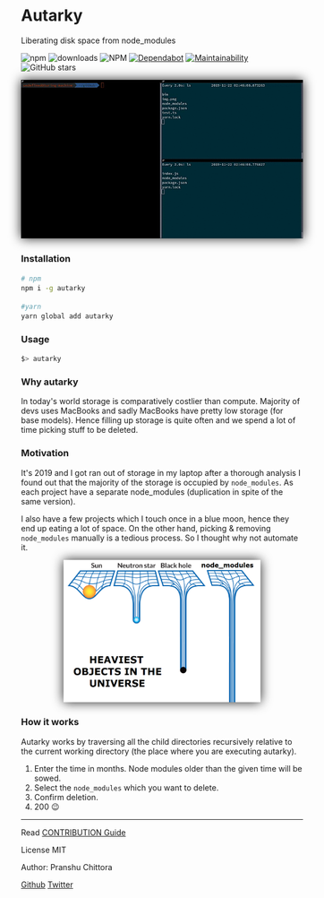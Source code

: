 # Autarky

Liberating disk space from node_modules

![npm](https://img.shields.io/npm/v/autarky)
![downloads](https://img.shields.io/npm/dm/autarky?style=flat)
![NPM](https://img.shields.io/npm/l/autarky)
[![Dependabot](https://badgen.net/badge/Dependabot/enabled/green?icon=dependabot)](https://dependabot.com/)
[![Maintainability](https://api.codeclimate.com/v1/badges/ca50bed68e1c8f074c5f/maintainability)](https://codeclimate.com/github/pranshuchittora/autarky/maintainability)
![GitHub stars](https://img.shields.io/github/stars/pranshuchittora/autarky?style=social)

<div align="center" style="filter: drop-shadow(0px 0px 10px #222);">
<img src='https://raw.githubusercontent.com/pranshuchittora/autarky/master/docs/assets/demo.gif'/>
</div>

### Installation

```bash
# npm
npm i -g autarky

#yarn
yarn global add autarky
```

### Usage

```bash
$> autarky
```

### Why autarky

In today's world storage is comparatively costlier than compute. Majority of devs uses MacBooks and sadly MacBooks have pretty low storage (for base models). Hence filling up storage is quite often and we spend a lot of time picking stuff to be deleted.

### Motivation

It's 2019 and I got ran out of storage in my laptop after a thorough analysis I found out that the majority of the storage is occupied by `node_modules`. As each project have a separate node_modules (duplication in spite of the same version).

I also have a few projects which I touch once in a blue moon, hence they end up eating a lot of space. On the other hand, picking & removing `node_modules` manually is a tedious process. So I thought why not automate it.

<div  align="center" style="filter: drop-shadow(0px 0px 10px #222);">
<img width="70%"  src='https://raw.githubusercontent.com/pranshuchittora/autarky/master/docs/assets/heavy.png'/>
</div>

### How it works

Autarky works by traversing all the child directories recursively relative to the current working directory (the place where you are executing autarky).

1. Enter the time in months. Node modules older than the given time will be sowed.
2. Select the `node_modules` which you want to delete.
3. Confirm deletion.
4. 200 😉

---

Read [CONTRIBUTION Guide](./CONTRIBUTING.md)

License MIT

Author: Pranshu Chittora

[Github](https://github.com/pranshuchittora/)
[Twitter](https://twitter.com/pranshuchittora)
